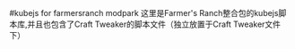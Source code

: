 #kubejs for farmersranch modpark 
这里是Farmer's Ranch整合包的kubejs脚本库,并且也包含了Craft Tweaker的脚本文件（独立放置于Craft Tweaker文件下）
